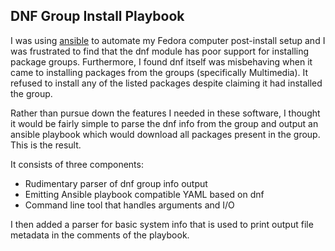 DNF Group Install Playbook
--------------------------

I was using [ansible](https://github.com/ansible/ansible) to automate my Fedora computer post-install setup and I was frustrated to find that the dnf module has poor support for installing package groups. Furthermore, I found dnf itself was misbehaving when it came to installing packages from the groups (specifically Multimedia). It refused to install any of the listed packages despite claiming it had installed the group.

Rather than pursue down the features I needed in these software, I thought it would be fairly simple to parse the dnf info from the group and output an ansible playbook which would download all packages present in the group. This is the result.

It consists of three components:

- Rudimentary parser of dnf group info output
- Emitting Ansible playbook compatible YAML based on dnf
- Command line tool that handles arguments and I/O

I then added a parser for basic system info that is used to print output file metadata in the comments of the playbook.
